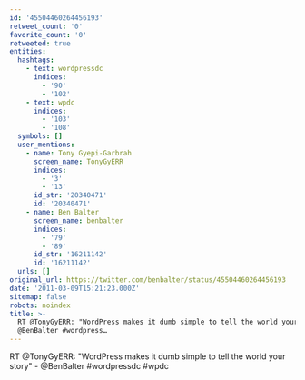 ```yaml
---
id: '45504460264456193'
retweet_count: '0'
favorite_count: '0'
retweeted: true
entities:
  hashtags:
    - text: wordpressdc
      indices:
        - '90'
        - '102'
    - text: wpdc
      indices:
        - '103'
        - '108'
  symbols: []
  user_mentions:
    - name: Tony Gyepi-Garbrah
      screen_name: TonyGyERR
      indices:
        - '3'
        - '13'
      id_str: '20340471'
      id: '20340471'
    - name: Ben Balter
      screen_name: benbalter
      indices:
        - '79'
        - '89'
      id_str: '16211142'
      id: '16211142'
  urls: []
original_url: https://twitter.com/benbalter/status/45504460264456193
date: '2011-03-09T15:21:23.000Z'
sitemap: false
robots: noindex
title: >-
  RT @TonyGyERR: "WordPress makes it dumb simple to tell the world your story" -
  @BenBalter #wordpress…
---
```


RT @TonyGyERR: "WordPress makes it dumb simple to tell the world your story" - @BenBalter #wordpressdc #wpdc